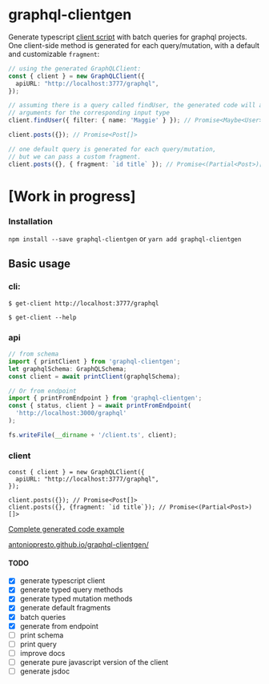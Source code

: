# graphql-clientgen

Generate typescript [client script](https://github.com/antoniopresto/graphql-clientgen/blob/master/examples/generated.ts#L73) with batch queries for graphql projects.
One client-side method is generated for each query/mutation, with a default and customizable `fragment`:

```ts
// using the generated GraphQLClient:
const { client } = new GraphQLClient({
  apiURL: "http://localhost:3777/graphql",
});

// assuming there is a query called findUser, the generated code will accept
// arguments for the corresponding input type
client.findUser({ filter: { name: 'Maggie' } }); // Promise<Maybe<User>>

client.posts({}); // Promise<Post[]>

// one default query is generated for each query/mutation,
// but we can pass a custom fragment.
client.posts({}, { fragment: `id title` }); // Promise<(Partial<Post>)[]>
```


# [Work in progress]

### Installation

`npm install --save graphql-clientgen`
or
`yarn add graphql-clientgen`

## Basic usage

### cli:

`$ get-client http://localhost:3777/graphql`

`$ get-client --help`

### api

```ts
// from schema
import { printClient } from 'graphql-clientgen';
let graphqlSchema: GraphQLSchema;
const client = await printClient(graphqlSchema);

// Or from endpoint
import { printFromEndpoint } from 'graphql-clientgen';
const { status, client } = await printFromEndpoint(
  'http://localhost:3000/graphql'
);

fs.writeFile(__dirname + '/client.ts', client);
```

### client

```
const { client } = new GraphQLClient({
  apiURL: "http://localhost:3777/graphql",
});

client.posts({}); // Promise<Post[]>
client.posts({}, {fragment: `id title`}); // Promise<(Partial<Post>)[]>
```

[Complete generated code example](https://github.com/antoniopresto/graphql-clientgen/blob/master/client.ts#L152)

[antoniopresto.github.io/graphql-clientgen/](https://antoniopresto.github.io/graphql-clientgen/)

#### TODO

- [x] generate typescript client
- [x] generate typed query methods
- [x] generate typed mutation methods
- [x] generate default fragments
- [x] batch queries
- [x] generate from endpoint
- [ ] print schema
- [ ] print query
- [ ] improve docs
- [ ] generate pure javascript version of the client
- [ ] generate jsdoc
